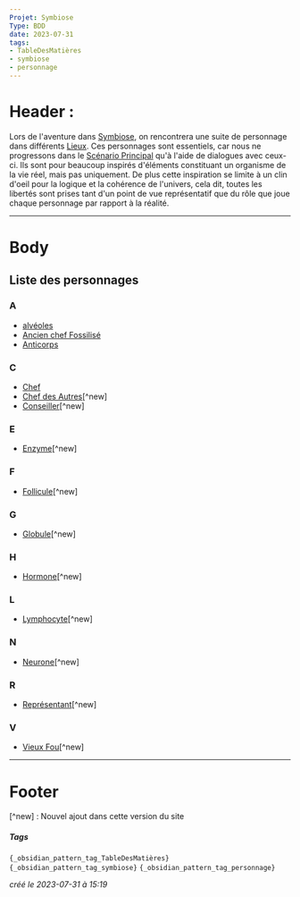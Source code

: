 ```yaml
---
Projet: Symbiose
Type: BDD
date: 2023-07-31
tags:
- TableDesMatières
- symbiose
- personnage
---
```

   
# Header :   
   
Lors de l'aventure dans [Symbiose](../../../../index.md), on rencontrera une suite de personnage dans différents [Lieux](../../../../Cr%C3%A9ations/Symbiose/GameDesign/Sc%C3%A9nario/Lieux.md). Ces personnages sont essentiels, car nous ne progressons dans le [Scénario Principal](../../../../Cr%C3%A9ations/Symbiose/GameDesign/Sc%C3%A9nario/Histoire/Sc%C3%A9nario%20Principal.md) qu'à l'aide de dialogues avec ceux-ci. Ils sont pour beaucoup inspirés d'éléments constituant un organisme de la vie réel, mais pas uniquement. De plus cette inspiration se limite à un clin d'oeil pour la logique et la cohérence de l'univers, cela dit, toutes les libertés sont prises tant d'un point de vue représentatif que du rôle que joue chaque personnage par rapport à la réalité.     
   
   
-------------------------------------------------------------------------------   
   
   
# Body   
   
## Liste des personnages   
   
### A   
   
- [alvéoles](/not_created.md)   
- [Ancien chef Fossilisé](../../../../Cr%C3%A9ations/Symbiose/GameDesign/Sc%C3%A9nario/Personnages/Ancien%20chef%20Fossilis%C3%A9.md)   
- [Anticorps](../../../../Cr%C3%A9ations/Symbiose/GameDesign/Sc%C3%A9nario/Personnages/Anticorps.md)   
### C   
   
- [Chef](../../../../Cr%C3%A9ations/Symbiose/GameDesign/Sc%C3%A9nario/Personnages/Chef.md)   
- [Chef des Autres](../../../../Cr%C3%A9ations/Symbiose/GameDesign/Sc%C3%A9nario/Personnages/Chef%20des%20Autres.md)[^new]   
- [Conseiller](../../../../Cr%C3%A9ations/Symbiose/GameDesign/Sc%C3%A9nario/Personnages/Conseiller.md)[^new]   
   
### E   
   
- [Enzyme](../../../../Cr%C3%A9ations/Symbiose/GameDesign/Sc%C3%A9nario/Personnages/Enzyme.md)[^new]   
   
### F   
   
- [Follicule](../../../../Cr%C3%A9ations/Symbiose/GameDesign/Sc%C3%A9nario/Personnages/Follicule.md)[^new]   
   
### G   
   
- [Globule](../../../../Cr%C3%A9ations/Symbiose/GameDesign/Sc%C3%A9nario/Personnages/Globule.md)[^new]   
   
### H   
   
- [Hormone](../../../../Cr%C3%A9ations/Symbiose/GameDesign/Sc%C3%A9nario/Personnages/Hormone.md)[^new]   
   
### L   
   
- [Lymphocyte](../../../../Cr%C3%A9ations/Symbiose/GameDesign/Sc%C3%A9nario/Personnages/Lymphocyte.md)[^new]   
### N   
   
- [Neurone](../../../../Cr%C3%A9ations/Symbiose/GameDesign/Sc%C3%A9nario/Personnages/Neurone.md)[^new]   
   
### R   
   
- [Représentant](../../../../Cr%C3%A9ations/Symbiose/GameDesign/Sc%C3%A9nario/Personnages/Repr%C3%A9sentant.md)[^new]   
   
### V   
   
- [Vieux Fou](../../../../Cr%C3%A9ations/Symbiose/GameDesign/Sc%C3%A9nario/Personnages/Vieux%20Fou.md)[^new]   
   
   
---------------------------------------------------------------------------   
# Footer   
   
   
 [^new] : Nouvel ajout dans cette version du site    
   
   
##### Tags   
`{_obsidian_pattern_tag_TableDesMatières}` `{_obsidian_pattern_tag_symbiose}` `{_obsidian_pattern_tag_personnage}`   
   
*créé le 2023-07-31 à 15:19*